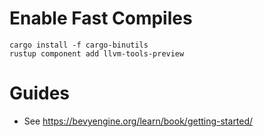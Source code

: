 # Enable Fast Compiles

```
cargo install -f cargo-binutils
rustup component add llvm-tools-preview
```

# Guides

- See https://bevyengine.org/learn/book/getting-started/